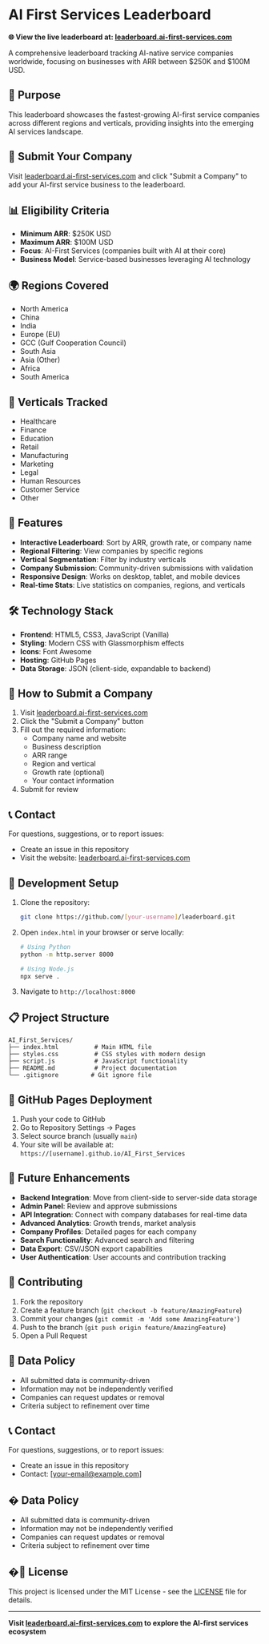 # AI First Services Leaderboard

**🌐 View the live leaderboard at: [leaderboard.ai-first-services.com](https://leaderboard.ai-first-services.com)**

A comprehensive leaderboard tracking AI-native service companies worldwide, focusing on businesses with ARR between $250K and $100M USD.

## 🎯 Purpose

This leaderboard showcases the fastest-growing AI-first service companies across different regions and verticals, providing insights into the emerging AI services landscape.

## 🚀 Submit Your Company

Visit [leaderboard.ai-first-services.com](https://leaderboard.ai-first-services.com) and click "Submit a Company" to add your AI-first service business to the leaderboard.

## 📊 Eligibility Criteria

- **Minimum ARR**: $250K USD
- **Maximum ARR**: $100M USD  
- **Focus**: AI-First Services (companies built with AI at their core)
- **Business Model**: Service-based businesses leveraging AI technology

## 🌍 Regions Covered

- North America
- China
- India
- Europe (EU)
- GCC (Gulf Cooperation Council)
- South Asia
- Asia (Other)
- Africa
- South America

## 🏢 Verticals Tracked

- Healthcare
- Finance
- Education
- Retail
- Manufacturing
- Marketing
- Legal
- Human Resources
- Customer Service
- Other

## 🚀 Features

- **Interactive Leaderboard**: Sort by ARR, growth rate, or company name
- **Regional Filtering**: View companies by specific regions
- **Vertical Segmentation**: Filter by industry verticals
- **Company Submission**: Community-driven submissions with validation
- **Responsive Design**: Works on desktop, tablet, and mobile devices
- **Real-time Stats**: Live statistics on companies, regions, and verticals

## 🛠️ Technology Stack

- **Frontend**: HTML5, CSS3, JavaScript (Vanilla)
- **Styling**: Modern CSS with Glassmorphism effects
- **Icons**: Font Awesome
- **Hosting**: GitHub Pages
- **Data Storage**: JSON (client-side, expandable to backend)

## 📝 How to Submit a Company

1. Visit [leaderboard.ai-first-services.com](https://leaderboard.ai-first-services.com)
2. Click the "Submit a Company" button
3. Fill out the required information:
   - Company name and website
   - Business description
   - ARR range
   - Region and vertical
   - Growth rate (optional)
   - Your contact information
4. Submit for review

## 📞 Contact

For questions, suggestions, or to report issues:
- Create an issue in this repository
- Visit the website: [leaderboard.ai-first-services.com](https://leaderboard.ai-first-services.com)

## 🔧 Development Setup

1. Clone the repository:
   ```bash
   git clone https://github.com/[your-username]/leaderboard.git
   ```

2. Open `index.html` in your browser or serve locally:
   ```bash
   # Using Python
   python -m http.server 8000
   
   # Using Node.js
   npx serve .
   ```

3. Navigate to `http://localhost:8000`

## 📋 Project Structure

```
AI_First_Services/
├── index.html          # Main HTML file
├── styles.css          # CSS styles with modern design
├── script.js           # JavaScript functionality
├── README.md           # Project documentation
└── .gitignore         # Git ignore file
```

## 🚀 GitHub Pages Deployment

1. Push your code to GitHub
2. Go to Repository Settings → Pages
3. Select source branch (usually `main`)
4. Your site will be available at: `https://[username].github.io/AI_First_Services`

## 🔮 Future Enhancements

- **Backend Integration**: Move from client-side to server-side data storage
- **Admin Panel**: Review and approve submissions
- **API Integration**: Connect with company databases for real-time data
- **Advanced Analytics**: Growth trends, market analysis
- **Company Profiles**: Detailed pages for each company
- **Search Functionality**: Advanced search and filtering
- **Data Export**: CSV/JSON export capabilities
- **User Authentication**: User accounts and contribution tracking

## 🤝 Contributing

1. Fork the repository
2. Create a feature branch (`git checkout -b feature/AmazingFeature`)
3. Commit your changes (`git commit -m 'Add some AmazingFeature'`)
4. Push to the branch (`git push origin feature/AmazingFeature`)
5. Open a Pull Request

## 📜 Data Policy

- All submitted data is community-driven
- Information may not be independently verified
- Companies can request updates or removal
- Criteria subject to refinement over time

## 📞 Contact

For questions, suggestions, or to report issues:
- Create an issue in this repository
- Contact: [your-email@example.com]

## � Data Policy

- All submitted data is community-driven
- Information may not be independently verified
- Companies can request updates or removal
- Criteria subject to refinement over time

## �📄 License

This project is licensed under the MIT License - see the [LICENSE](LICENSE) file for details.

---

**Visit [leaderboard.ai-first-services.com](https://leaderboard.ai-first-services.com) to explore the AI-first services ecosystem**
